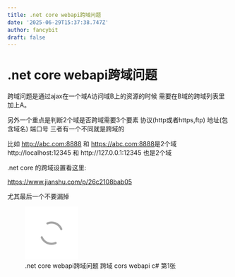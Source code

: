 ```yaml
---
title: .net core webapi跨域问题
date: '2025-06-29T15:37:38.747Z'
author: fancybit
draft: false
---
```

<div class="header"><h1 class="single-title animate__animated animate__pulse animate__faster">.net core webapi跨域问题</h1></div>

<div class="content" id="content"><p>跨域问题是通过ajax在一个域A访问域B上的资源的时候 需要在B域的跨域列表里加上A。</p><p>另外一个重点是判断2个域是否跨域需要3个要素 协议(http或者https,ftp) 地址(包含域名) 端口号 三者有一个不同就是跨域的</p><p>比如 <a href="http://abc.com:8888" target="_blank" rel="external nofollow noopener noreferrer">http://abc.com:8888</a> 和 <a href="https://abc.com:8888" target="_blank" rel="external nofollow noopener noreferrer">https://abc.com:8888</a>是2个域 http://localhost:12345&nbsp;和 http://127.0.0.1:12345&nbsp;也是2个域</p><p>.net core 的跨域设置看这里:</p><p><!-- raw HTML omitted --><!-- raw HTML omitted --><!-- raw HTML omitted --><a href="https://www.jianshu.com/p/26c2108bab05" target="_blank" rel="external nofollow noopener noreferrer">https://www.jianshu.com/p/26c2108bab05</a><!-- raw HTML omitted --></p><p>尤其最后一个不要漏掉</p><p></p><figure><a class="lightgallery" href="https://www.fancybit.top/zb_users/upload/2020/02/202002221582309461495697.png" data-thumbnail="https://www.fancybit.top/zb_users/upload/2020/02/202002221582309461495697.png" data-sub-html="<h2>.net core webapi跨域问题  跨域 cors webapi c# 第1张</h2><p>.net core webapi跨域问题  跨域 cors webapi c# 第1张</p>"><img class="lazyload" src="/svg/loading.min.svg" data-src="https://www.fancybit.top/zb_users/upload/2020/02/202002221582309461495697.png" data-srcset="https://www.fancybit.top/zb_users/upload/2020/02/202002221582309461495697.png, https://www.fancybit.top/zb_users/upload/2020/02/202002221582309461495697.png 1.5x, https://www.fancybit.top/zb_users/upload/2020/02/202002221582309461495697.png 2x" data-sizes="auto" alt=".net core webapi跨域问题  跨域 cors webapi c# 第1张" title=".net core webapi跨域问题  跨域 cors webapi c# 第1张"></a><figcaption class="image-caption">.net core webapi跨域问题 跨域 cors webapi c# 第1张</figcaption></figure><p></p><!-- raw HTML omitted --></div>

